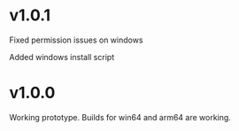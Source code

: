 # v1.0.1

Fixed permission issues on windows

Added windows install script



# v1.0.0

Working prototype. Builds for win64 and arm64 are working.
